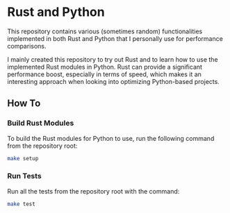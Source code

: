 # Rust and Python

This repository contains various (sometimes random) functionalities implemented in both Rust and
Python that I personally use for performance comparisons.

I mainly created this repository to try out Rust and to learn how to use the implemented Rust modules in Python.
Rust can provide a significant performance boost, especially in terms of speed, which makes it an interesting
approach when looking into optimizing Python-based projects.


## How To

### Build Rust Modules

To build the Rust modules for Python to use, run the following command from the repository root:

```bash
make setup
```

### Run Tests

Run all the tests from the repository root with the command:

```bash
make test
```

